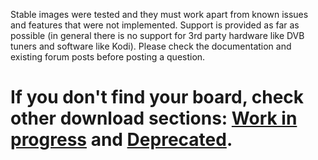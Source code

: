 Stable images were tested and they must work apart from known issues and features that were not implemented. Support is provided as far as possible (in general there is no support for 3rd party hardware like DVB tuners and software like Kodi). Please check the documentation and existing forum posts before posting a question.

# If you don't find your board, check other download sections: [Work in progress](https://www.armbian.com/work-in-progress/) and [Deprecated](https://www.armbian.com/deprecated/). #